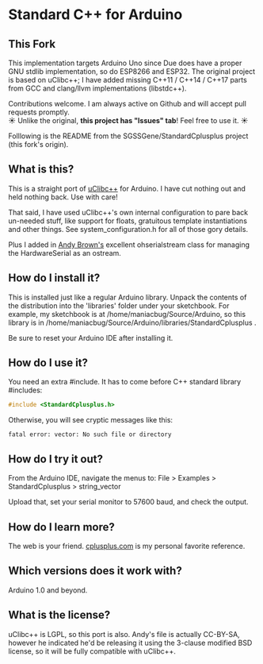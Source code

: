 # Standard C++ for Arduino

## This Fork

This implementation targets Arduino Uno since Due does have a proper GNU stdlib implementation, so do ESP8266 and ESP32. The original project is based on uClibc++; I have added missing C++11 / C++14 / C++17 parts from GCC and clang/llvm implementations (libstdc++).

Contributions welcome. I am always active on Github and will accept pull requests promptly.
<br/>:sunny: Unlike the original, **this project has "Issues" tab**! Feel free to use it. :sunny:

Folllowing is the README from the SGSSGene/StandardCplusplus project (this fork's origin).

## What is this?

This is a straight port of [uClibc++](http://cxx.uclibc.org/) for Arduino.
I have cut nothing out and held nothing back.  Use with care!

That said, I have used uClibc++'s own internal configuration to pare back
un-needed stuff, like support for floats, gratuitous template 
instantiations and other things.  See system\_configuration.h for all of
those gory details.

Plus I added in [Andy Brown's](http://andybrown.me.uk/ws/2011/01/15/the-standard-template-library-stl-for-avr-with-c-streams/#IDComment246044033)
excellent ohserialstream class for managing the HardwareSerial as an ostream.

## How do I install it?

This is installed just like a regular Arduino library.  Unpack the contents
of the distribution into the 'libraries' folder under your sketchbook.  For
example, my sketchbook is at /home/maniacbug/Source/Arduino, so this
library is in /home/maniacbug/Source/Arduino/libraries/StandardCplusplus .

Be sure to reset your Arduino IDE after installing it.

## How do I use it?

You need an extra #include. It has to come before C++ standard library #includes:

```C++
#include <StandardCplusplus.h>
```

Otherwise, you will see cryptic messages like this:

    fatal error: vector: No such file or directory

## How do I try it out?

From the Arduino IDE, navigate the menus to:
File > Examples > StandardCplusplus > string\_vector

Upload that, set your serial monitor to 57600 baud, and check the output.

## How do I learn more?

The web is your friend.  [cplusplus.com](http://cplusplus.com/reference/) is my personal favorite reference.

## Which versions does it work with?

Arduino 1.0 and beyond.

## What is the license?

uClibc++ is LGPL, so this port is also.  Andy's <serstream> file is actually
CC-BY-SA, however he indicated he'd be releasing it using the 3-clause
modified BSD license, so it will be fully compatible with uClibc++.
